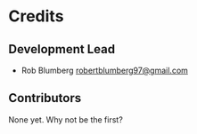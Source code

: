 # Credits


## Development Lead

* Rob Blumberg <robertblumberg97@gmail.com>

## Contributors

None yet. Why not be the first?
